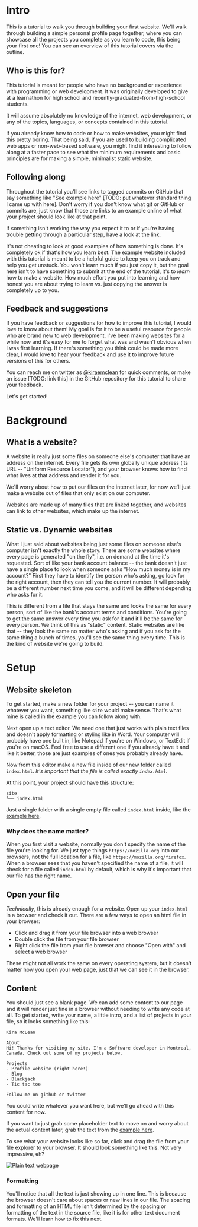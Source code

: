 # Intro

This is a tutorial to walk you through building your first website. We'll walk through building a simple personal profile page together, where you can showcase all the projects you complete as you learn to code, this being your first one! You can see an overview of this tutorial covers via the outline.

## Who is this for?

This tutorial is meant for people who have no background or experience with programming or web development. It was originally developed to give at a learnathon  for high school and recently-graduated-from-high-school students.

It will assume absolutely no knowledge of the internet, web development, or any of the topics, languages, or concepts contained in this tutorial.

If you already know how to code or how to make websites, you might find this pretty boring. That being said, if you are used to building complicated web apps or non-web-based software, you might find it interesting to follow along at a faster pace to see what the minimum requirements and basic principles are for making a simple, minimalist static website.

## Following along

Throughout the tutorial you'll see links to tagged commits on GitHub that say something like "See example here" [TODO: put whatever standard thing I came up with here]. Don't worry if you don't know what git or GitHub or commits are, just know that those are links to an example online of what your project should look like at that point.

If something isn't working the way you expect it to or if you're having trouble getting through a particular step, have a look at the link.

It's not cheating to look at good examples of how something is done. It's completely ok if that's how you learn best. The example website included with this tutorial is meant to be a helpful guide to keep you on track and help you get unstuck. You won't learn much if you just copy it, but the goal here isn't to have something to submit at the end of the tutorial, it's to _learn_ how to make a website. How much effort you put into learning  and how honest you are about trying to learn vs. just copying the answer is completely up to you.

## Feedback and suggestions

If you have feedback or suggestions for how to improve this tutorial, I would love to know about them! My goal is for it to be a useful resource for people who are brand new to web development. I've been making websites for a while now and it's easy for me to forget what was and wasn't obvious when I was first learning. If there's something you think could be made more clear, I would love to hear your feedback and use it to improve future versions of this for others.

You can reach me on twitter as [@kiraemclean](https://twitter.com/kiraemclean) for quick comments, or make an issue [TODO: link this] in the GitHub repository for this tutorial to share your feedback.

Let's get started!

# Background

## What is a website?

A website is really just some files on someone else's computer that have an address on the internet. Every file gets its own globally unique address (its URL -- "Uniform Resource Locator"), and your browser knows how to find what lives at that address and render it for you.

We'll worry about how to put our files on the internet later, for now we'll just make a website out of files that only exist on our computer.

Websites are made up of many files that are linked together, and websites can link to other websites, which make up the internet.

## Static vs. Dynamic websites

What I just said about websites being just some files on someone else's computer isn't exactly the whole story. There are some websites where every page is generated "on the fly", i.e. on demand at the time it's requested. Sort of like your bank account balance -- the bank doesn't just have a single place to look when someone asks "How much money is in my account?" First they have to identify the person who's asking, go look for the right account, then they can tell you the current number. It will probably be a different number next time you come, and it will be different depending who asks for it.

This is different from a file that stays the same and looks the same for every person, sort of like the bank's account terms and conditions. You're going to get the same answer every time you ask for it and it'll be the same for every person. We think of this as "static" content. Static websites are like that -- they look the same no matter who's asking and if you ask for the same thing a bunch of times, you'll see the same thing every time. This is the kind of website we're going to build.

# Setup

## Website skeleton

To get started, make a new folder for your project -- you can name it whatever you want, something like `site` would make sense. That's what mine is called in the example you can follow along with. 

Next open up a text editor. We need one that just works with plain text files and doesn't apply formatting or styling like in Word. Your computer will probably have one built in, like Notepad if you're on Windows, or TextEdit if you're on macOS. Feel free to use a different one if you already have it and like it better, those are just examples of ones you probably already have.

Now from this editor make a new file inside of our new folder called `index.html`. _It's important that the file is called exactly `index.html`_. 

At this point, your project should have this structure:

```
site
└── index.html
```

Just a single folder with a single empty file called `index.html` inside, like the [example here](https://github.com/kiramclean/website-workshop/tree/1-initial-setup/site).

### Why does the name matter?

When you first visit a website, normally you don't specify the name of the file you're looking for. We just type things `https://mozilla.org` into our browsers, not the full location for a file, like `https://mozilla.org/firefox`. When a browser sees that you haven't specified the name of a file, it will check for a file called `index.html` by default, which is why it's important that our file has the right name.

## Open your file

_Technically_, this is already enough for a website. Open up your `index.html` in a browser and check it out. There are a few ways to open an html file in your browser:

- Click and drag it from your file browser into a web browser
- Double click the file from your file browser
- Right click the file from your file browser and choose "Open with" and select a web browser

These might not all work the same on every operating system, but it doesn't matter how you open your web page, just that we can see it in the browser.

## Content

You should just see a blank page. We can add some content to our page and it will render just fine in a browser without needing to write any code at all. To get started, write your name, a little intro, and a list of projects in your file, so it looks something like this:

```
Kira McLean

About
Hi! Thanks for visiting my site. I'm a Software developer in Montreal, Canada. Check out some of my projects below.

Projects
- Profile website (right here!)
- Blog
- Blackjack
- Tic tac toe

Follow me on github or twitter
```

You could write whatever you want here, but we'll go ahead with this content for now.

If you want to just grab some placeholder text to move on and worry about the actual content later, grab the text from the [example here](https://github.com/kiramclean/website-workshop/blob/2-content/site/index.html).

To see what your website looks like so far, click and drag the file from your file explorer to your browser. It should look something like this. Not very impressive, eh?

![Plain text webpage](/Users/kmclean/code/projects/website-workshop/tutorial/images/1-plain-content.png)

### Formatting

You'll notice that all the text is just showing up in one line. This is because the browser doesn't care about spaces or new lines in our file. The spacing and formatting of an HTML file isn't determined by the spacing or formatting of the text in the source file, like it is for other text document formats. We'll learn how to fix this next.